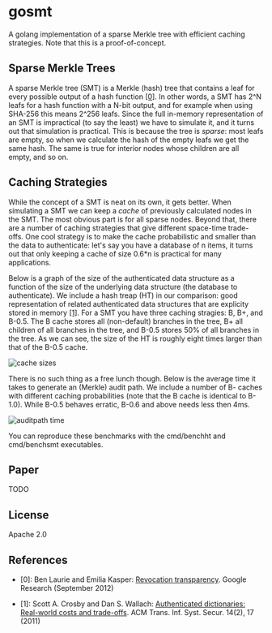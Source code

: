 # gosmt
A golang implementation of a sparse Merkle tree with efficient caching
strategies. Note that this is a proof-of-concept.

## Sparse Merkle Trees
A sparse Merkle tree (SMT) is a Merkle (hash) tree that contains a leaf
for every possible output of a hash function
[[0]](http://www.links.org/files/RevocationTransparency.pdf).
In other words, a SMT has
2^N leafs for a hash function with a N-bit output, and for example when
using SHA-256 this means 2^256 leafs.
Since the full in-memory representation of an SMT is impractical (to say the
least) we have to simulate it, and it turns out that simulation is
practical. This is because the tree is _sparse_: most leafs are empty, so
when we calculate the hash of the empty leafs we get the same hash. The same
is true for interior nodes whose children are all empty, and so on.  

## Caching Strategies
While the concept of a SMT is neat on its own, it gets better.
When simulating a SMT we can
keep a _cache_ of previously calculated nodes in the SMT. The most obvious part
is for all sparse nodes. Beyond that, there are a number of caching strategies
that give different space-time trade-offs. One cool strategy is to make the
cache probabilistic and smaller than the data to authenticate: let's say you
have a database of n items, it turns out that only keeping a cache of size 0.6*n
is practical for many applications.

Below is a graph of the size of the authenticated data structure as a function
of the size of the underlying data structure (the database to authenticate).
We include a hash treap (HT) in our comparison: good representation of
related authenticated data structures that are explicity stored in memory
[[1]](http://tamperevident.cs.rice.edu/papers/techreport-padbench.pdf).
For a SMT you have three caching stragies: B, B+, and B-0.5. The B cache stores
all (non-default) branches in the tree, B+ all children of all branches in the
tree, and B-0.5 stores 50% of all branches in the tree.
As we can see, the size of the HT is roughly eight times larger than that of
the B-0.5 cache.

![cache sizes](https://raw.github.com/pylls/gosmt/master/doc/cachesize.png)

There is no such thing as a free lunch though. Below is the average time it
takes to generate an (Merkle) audit path. We include a number of B- caches with
different caching probabilities (note that the B cache is identical to B-1.0).
While B-0.5 behaves erratic, B-0.6 and above needs less then 4ms.

![auditpath time](https://raw.github.com/pylls/gosmt/master/doc/auditpathgen.png)

You can reproduce these benchmarks with the cmd/benchht and cmd/benchsmt
executables.

## Paper
TODO

## License
Apache 2.0

## References
* [0]: Ben Laurie and Emilia Kasper: [Revocation transparency](http://www.links.org/files/RevocationTransparency.pdf). Google Research (September 2012)

* [1]: Scott A. Crosby and Dan S. Wallach: [Authenticated dictionaries: Real-world
costs and trade-offs](http://tamperevident.cs.rice.edu/papers/techreport-padbench.pdf). ACM Trans. Inf. Syst. Secur. 14(2), 17 (2011)
